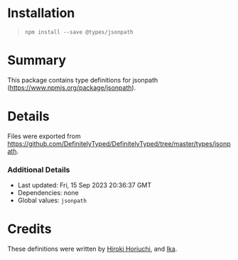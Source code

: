 # Installation
> `npm install --save @types/jsonpath`

# Summary
This package contains type definitions for jsonpath (https://www.npmjs.org/package/jsonpath).

# Details
Files were exported from https://github.com/DefinitelyTyped/DefinitelyTyped/tree/master/types/jsonpath.

### Additional Details
 * Last updated: Fri, 15 Sep 2023 20:36:37 GMT
 * Dependencies: none
 * Global values: `jsonpath`

# Credits
These definitions were written by [Hiroki Horiuchi](https://github.com/horiuchi), and [Ika](https://github.com/ikatyang).
